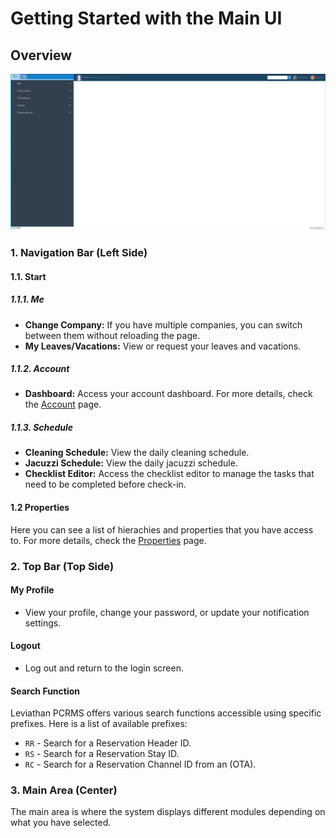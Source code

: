 # Getting Started with the Main UI

## Overview
![Main UI](./images/mainui.png)

### 1. Navigation Bar (Left Side)
#### 1.1. Start
##### 1.1.1. Me
- **Change Company:** If you have multiple companies, you can switch between them without reloading the page.
- **My Leaves/Vacations:** View or request your leaves and vacations.

##### 1.1.2. Account
- **Dashboard:** Access your account dashboard. For more details, check the [Account](../accounts/account.md) page.

##### 1.1.3. Schedule
- **Cleaning Schedule:** View the daily cleaning schedule.
- **Jacuzzi Schedule:** View the daily jacuzzi schedule.
- **Checklist Editor:** Access the checklist editor to manage the tasks that need to be completed before check-in.
#### 1.2 Properties
Here you can see a list of hierachies and properties that you have access to.
For more details, check the [Properties](../property/general.md) page.
### 2. Top Bar (Top Side)
#### My Profile
- View your profile, change your password, or update your notification settings.

#### Logout
- Log out and return to the login screen.

#### Search Function
Leviathan PCRMS offers various search functions accessible using specific prefixes. Here is a list of available prefixes:

- `RR` - Search for a Reservation Header ID.
- `RS` - Search for a Reservation Stay ID.
- `RC` - Search for a Reservation Channel ID from an (OTA).

### 3. Main Area (Center)
The main area is where the system displays different modules depending on what you have selected.

